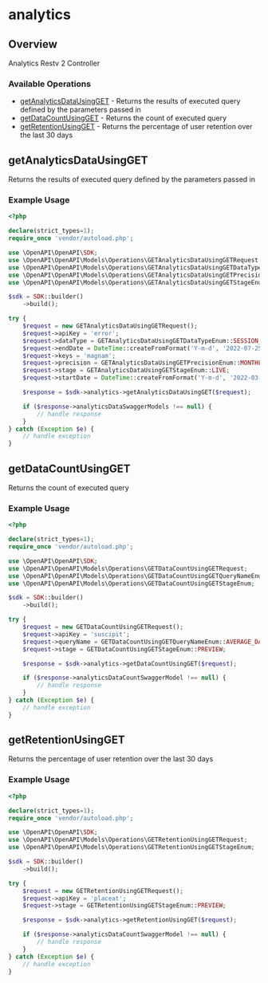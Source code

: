 # analytics

## Overview

Analytics Restv 2 Controller

### Available Operations

* [getAnalyticsDataUsingGET](#getanalyticsdatausingget) - Returns the results of executed query defined by the parameters passed in
* [getDataCountUsingGET](#getdatacountusingget) - Returns the count of executed query
* [getRetentionUsingGET](#getretentionusingget) - Returns the percentage of user retention over the last 30 days

## getAnalyticsDataUsingGET

Returns the results of executed query defined by the parameters passed in

### Example Usage

```php
<?php

declare(strict_types=1);
require_once 'vendor/autoload.php';

use \OpenAPI\OpenAPI\SDK;
use \OpenAPI\OpenAPI\Models\Operations\GETAnalyticsDataUsingGETRequest;
use \OpenAPI\OpenAPI\Models\Operations\GETAnalyticsDataUsingGETDataTypeEnum;
use \OpenAPI\OpenAPI\Models\Operations\GETAnalyticsDataUsingGETPrecisionEnum;
use \OpenAPI\OpenAPI\Models\Operations\GETAnalyticsDataUsingGETStageEnum;

$sdk = SDK::builder()
    ->build();

try {
    $request = new GETAnalyticsDataUsingGETRequest();
    $request->apiKey = 'error';
    $request->dataType = GETAnalyticsDataUsingGETDataTypeEnum::SESSION_ANALYTIC;
    $request->endDate = DateTime::createFromFormat('Y-m-d', '2022-07-25');
    $request->keys = 'magnam';
    $request->precision = GETAnalyticsDataUsingGETPrecisionEnum::MONTHLY;
    $request->stage = GETAnalyticsDataUsingGETStageEnum::LIVE;
    $request->startDate = DateTime::createFromFormat('Y-m-d', '2022-03-08');

    $response = $sdk->analytics->getAnalyticsDataUsingGET($request);

    if ($response->analyticsDataSwaggerModels !== null) {
        // handle response
    }
} catch (Exception $e) {
    // handle exception
}
```

## getDataCountUsingGET

Returns the count of executed query

### Example Usage

```php
<?php

declare(strict_types=1);
require_once 'vendor/autoload.php';

use \OpenAPI\OpenAPI\SDK;
use \OpenAPI\OpenAPI\Models\Operations\GETDataCountUsingGETRequest;
use \OpenAPI\OpenAPI\Models\Operations\GETDataCountUsingGETQueryNameEnum;
use \OpenAPI\OpenAPI\Models\Operations\GETDataCountUsingGETStageEnum;

$sdk = SDK::builder()
    ->build();

try {
    $request = new GETDataCountUsingGETRequest();
    $request->apiKey = 'suscipit';
    $request->queryName = GETDataCountUsingGETQueryNameEnum::AVERAGE_DAILY_ACTIVE_USERS;
    $request->stage = GETDataCountUsingGETStageEnum::PREVIEW;

    $response = $sdk->analytics->getDataCountUsingGET($request);

    if ($response->analyticsDataCountSwaggerModel !== null) {
        // handle response
    }
} catch (Exception $e) {
    // handle exception
}
```

## getRetentionUsingGET

Returns the percentage of user retention over the last 30 days

### Example Usage

```php
<?php

declare(strict_types=1);
require_once 'vendor/autoload.php';

use \OpenAPI\OpenAPI\SDK;
use \OpenAPI\OpenAPI\Models\Operations\GETRetentionUsingGETRequest;
use \OpenAPI\OpenAPI\Models\Operations\GETRetentionUsingGETStageEnum;

$sdk = SDK::builder()
    ->build();

try {
    $request = new GETRetentionUsingGETRequest();
    $request->apiKey = 'placeat';
    $request->stage = GETRetentionUsingGETStageEnum::PREVIEW;

    $response = $sdk->analytics->getRetentionUsingGET($request);

    if ($response->analyticsDataCountSwaggerModel !== null) {
        // handle response
    }
} catch (Exception $e) {
    // handle exception
}
```
